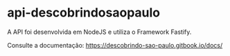 # api-descobrindosaopaulo

A API foi desenvolvida em NodeJS e utiliza o Framework Fastify.

Consulte a documentação: https://descobrindo-sao-paulo.gitbook.io/docs/
